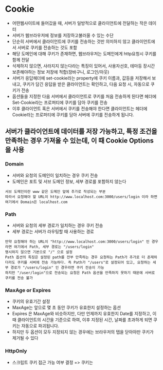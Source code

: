 # Cookie
* 어떤웹사이트에 들어갔을 때, 서버가 일방적으로 클라이언트에 전달하는 작은 데이터
* 서버가 웹브라우저에 정보를 저장하고불러올 수 있는 수단
* 단순히 서버에서 클라이언트에 쿠키를 전송하는 것만 의미하지 않고 클라이언트에서 서버로 쿠키를 전송하는 것도 포함
* 해당 도메인에 대해 쿠키가 존재하면, 웹브라우저는 도메인에게 http요청시 쿠키를 함께 전달
* 삭제하지 않으면, 사라지지 않는다라는 특징이 있어서, 사용자선호, 테마등 장시간 보존해야하는 정보 저장에 적합(장바구니, 로그인/아웃)
* 서버가 응답헤더에 set-cookie라는 property에 쿠키 이름과, 값등을 저장해서 보내고, 쿠키가 담긴 응답을 받은 클라이언트는 확인하고, 다음 요청 시, 자동으로 쿠키가 전송
* 옵션들을 지정한 다음 서버에서 클라이언트로 쿠키를 처음 전송하게 된다면 헤더에 Set-Cookie라는 프로퍼티에 쿠키를 담아 쿠키를 전송
* 이후 클라이언트 혹은 서버에서 쿠키를 전송해야 한다면 클라이언트는 헤더에 Cookie라는 프로퍼티에 쿠키를 담아 서버에 쿠키를 전송하게 됩니다.

## 서버가 클라이언트에 데이터를 저장 가능하고, 특정 조건을 만족하는 경우 가져올 수 있는데, 이 때 Cookie Options을 사용

### Domain
* 서버와 요청의 도메인이 일치하는 경우 쿠키 전송
* 도메인은 포트 및 서브 도메인 정보, 세부 경로를 포함하지 않는다
```
서브 도메인이란 www 같은 도메인 앞에 추가로 작성되는 부분
따라서 요청해야 할 URL이 http://www.localhost.com:3000/users/login 이라 하면 여기에서 Domain은 localhost.com
```

### Path
* 서버와 요청의 세부 경로가 일치하는 경우 쿠키 전송
* 세부 경로는 서버가 라우팅할 때 사용하는 경로
```
만약 요청해야 하는 URL이 "http://www.localhost.com:3000/users/login" 인 경우라면 여기에서 Path, 세부 경로는 "/users/login"
명시하지 않으면 기본으로 "/" 으로 설정
Path 옵션의 특징은 설정된 path를 전부 만족하는 경우 요청하는 Path가 추가로 더 존재하더라도 쿠키를 서버에 전송 가능하다. 즉 Path가 "/users"로 설정되어 있고, 요청하는 세부 경로가 "/users/login" 인 경우라면 쿠키 전송이 가능
하지만 "/user/login"으로 전송되는 요청은 Path 옵션을 만족하지 못하기 때문에 서버로 쿠키를 전송 불가
```

### MaxAge or Expires
* 쿠키의 유효기간 설정
* MaxAge는 앞으로 몇 초 동안 쿠키가 유효한지 설정하는 옵션
* Expires 은 MaxAge와 비슷하지만, 다만 언제까지 유효한지 Date를 지정하고, 이때 클라이언트의 시간을 기준으로 하여, 이후 지정된 시간, 날짜를 초과하게 되면 쿠키는 자동으로 파괴됩니다.
* 하지만 두 옵션이 모두 지정되지 않는 경우에는 브라우저의 탭을 닫아야만 쿠키가 제거될 수 있다

### HttpOnly
* 스크립트 쿠키 접근 가능 여부 결정 => 쿠키는 <script> 태그로 접근 가능하기에 XSS 공격에 취약해서, 민감한 정보나 개인정보는 담지 않는 것이 좋음
* 자바스크립트에서 브라우저의 쿠키에 접근 여부를 결정하는데, 만약 해당 옵션이 true로 설정된 경우, 자바스크립트에서는 쿠키에 접근이 불가
* 명시되지 않는 경우 기본으로 false로 지정되어 있는데, 만약 이 옵션이 false인 경우 자바스크립트에서 쿠키에 접근이 가능하므로 'XSS' 공격에 취약

### Secure
* HTTPS 프로토콜에서만 쿠키 전송 여부 결정
* 만약, 해당 옵션이 true로 설정된 경우, 'HTTPS' 프로토콜을 이용하여 통신하는 경우에만 쿠키를 전송 가능

### SameSite
* CORS 요청의 경우 옵션 및 메서드에 따라 쿠키 전송 여부 결정 => CSRF 공격을 막아줄 수 있음

#### 옵션에 따른 서버의 쿠키 전송 여부
* Lax: GET 메서드 요청만 쿠키 전송 가능
* Strict: 쿠키 전송을 할 수 없다/ Cross-Origin이 아닌 same-site 인 경우에만 쿠키를 전송 할 수 있습니다.
* None: 모든 메서드 요청에 쿠키 전송 가능
```
sameSite='none' 옵션은 Secure 쿠키 옵션 필요
'same-site'는 요청을 보낸 Origin과 서버의 도메인이 같은 경우
```

## 쿠키 기반 인증 (Cookie-based Authentication)
* 쿠키의 특성을 이용하여 서버는 클라이언트에 인증정보를 담은 쿠키를 전송하고, 클라이언트는 전달받은 쿠키를 요청과 같이 전송하여 Stateless 한 인터넷 연결을 Stateful 하게 유지가 가능하다.
* 하지만 기본적으로는 쿠키는 오랜 시간 동안 유지될 수 있고, 자바스크립트를 이용해서 쿠키에 접근할 수 있기 때문에 인증정보가 유출되기에 십상
* 이런 인증정보를 탈취하여 서버에 요청을 보낸다면 서버는 누가 요청을 보낸 건지 상관하지 않고 인증된 유저의 요청으로 취급하기 때문에, 개인 유저 정보 같은 민감한 정보에 접근이 가능
* 따라서 오랫동안 클라이언트에 저장이 가능하다는 특징은 장점이자 단점이 되어서 쿠키에 인증 정보를 담아 보관하는 쿠키 기반 인증 방식은 많이 사용되지 않는 방법
* 다만 인증정보 대신에 쇼핑몰의 카트에 담긴 내용 같은 민감하지 않은 정보나 여러 옵션을 장기 보관하는 용도로 현재까지도 쿠키는 유용하게 사용

### web application sercurity
* 개발자들이 웹사이트,모바일 어플, 웹 api등을 만들 때에 해커들의 공격을 막기 위해서 보안이 필수
* SQL Injection
* XSS
* CSRF

### CSRF(cross site request forgery)
* 다른 오리진(cross-site)에서 유저가 보내는 요청(request)을 조작(forgery)하는것
* ex. 이메일에 첨부된 링크를 누르면 내 은행 계좌의 돈이 빠져나감
* 해커가 직접 데이터를 접근할 수 없다
* ex. 다른 오리진이기 때문에, response에 직접 접근할 수 없음

#### 조건
1. 쿠키를 사용한 로그인
* 유저가 로그인 했을 때, 쿠키로 어떤 유저인 지 알 수 있어야 함
2. 예측할 수 있는 요청/parameter를 가지고 있어야 함
   * request에 해커가 모를 수 있는 정보가 담겨있으면 안됨
    
#### 막는 방법
1. CSRF 토큰 사용
* 서버측에서 CSRF 공격에 보호하기 위한 문자열을 유저의 브라우저와 웹 앱에만 제공
2. same-site cookie 사용하기
* 같은 도메인에서만 세션/쿠키 사용